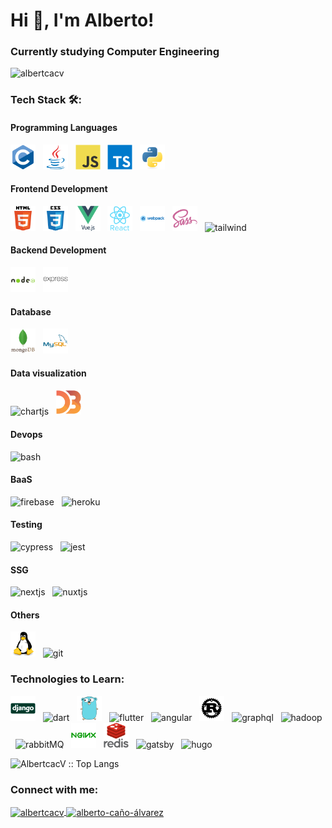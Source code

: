 <h1 align="left">Hi 👋, I'm Alberto!</h1>
<h3 align="left">Currently studying Computer Engineering</h3>

<p align="left"> 
 <img src="https://komarev.com/ghpvc/?username=albertcacv&label=Profile%20views&color=0e75b6&style=flat" alt="albertcacv" />
</p>

<h3>Tech Stack 🛠:</h3>

<h4>Programming Languages</h4>

<img src="https://raw.githubusercontent.com/devicons/devicon/master/icons/c/c-original.svg" alt="c" width="40" height="40"/> &nbsp; 
<img src="https://raw.githubusercontent.com/devicons/devicon/master/icons/java/java-original.svg" alt="java" width="40" height="40"/> &nbsp; 
<img src="https://raw.githubusercontent.com/devicons/devicon/master/icons/javascript/javascript-original.svg" alt="javascript" width="40" height="40"/> &nbsp; 
<img src="https://raw.githubusercontent.com/devicons/devicon/master/icons/typescript/typescript-original.svg" alt="typescript" width="40" height="40"/> &nbsp; 
<img src="https://raw.githubusercontent.com/devicons/devicon/master/icons/python/python-original.svg" alt="python" width="40" height="40"/>

<h4>Frontend Development</h4>

<img src="https://raw.githubusercontent.com/devicons/devicon/master/icons/html5/html5-original-wordmark.svg" alt="html5" width="40" height="40"/> &nbsp; 
<img src="https://raw.githubusercontent.com/devicons/devicon/master/icons/css3/css3-original-wordmark.svg" alt="css3" width="40" height="40"/> &nbsp; 
<img src="https://raw.githubusercontent.com/devicons/devicon/master/icons/vuejs/vuejs-original-wordmark.svg" alt="vuejs" width="40" height="40"/> &nbsp; 
<img src="https://raw.githubusercontent.com/devicons/devicon/master/icons/react/react-original-wordmark.svg" alt="react" width="40" height="40"/> &nbsp; 
<img src="https://raw.githubusercontent.com/devicons/devicon/d00d0969292a6569d45b06d3f350f463a0107b0d/icons/webpack/webpack-original-wordmark.svg" alt="webpack" width="40" height="40"/> &nbsp;
<img src="https://raw.githubusercontent.com/devicons/devicon/master/icons/sass/sass-original.svg" alt="sass" width="40" height="40"/> &nbsp;
<img src="https://www.vectorlogo.zone/logos/tailwindcss/tailwindcss-icon.svg" alt="tailwind" width="40" height="40"/> &nbsp;

<h4>Backend Development</h4>

<img src="https://raw.githubusercontent.com/devicons/devicon/master/icons/nodejs/nodejs-original-wordmark.svg" alt="nodejs" width="40" height="40"/> &nbsp;
<img src="https://raw.githubusercontent.com/devicons/devicon/master/icons/express/express-original-wordmark.svg" alt="express" width="40" height="40"/> &nbsp;

<h4>Database</h4> 

<img src="https://raw.githubusercontent.com/devicons/devicon/master/icons/mongodb/mongodb-original-wordmark.svg" alt="mongodb" width="40" height="40"/> &nbsp;
<img src="https://raw.githubusercontent.com/devicons/devicon/master/icons/mysql/mysql-original-wordmark.svg" alt="mysql" width="40" height="40"/> &nbsp;&nbsp;&nbsp;

<h4>Data visualization</h4>

<img src="https://www.chartjs.org/media/logo-title.svg" alt="chartjs" width="40" height="40"/> &nbsp; 
<img src="https://raw.githubusercontent.com/devicons/devicon/master/icons/d3js/d3js-original.svg" alt="d3js" width="40" height="40"/>

<h4>Devops</h4> 

<img src="https://www.vectorlogo.zone/logos/gnu_bash/gnu_bash-icon.svg" alt="bash" width="40" height="40"/>

<h4>BaaS</h4> 

<img src="https://www.vectorlogo.zone/logos/firebase/firebase-icon.svg" alt="firebase" width="40" height="40"/> &nbsp; 
<img src="https://www.vectorlogo.zone/logos/heroku/heroku-icon.svg" alt="heroku" width="40" height="40"/> 

<h4>Testing</h4> 

<img src="https://raw.githubusercontent.com/simple-icons/simple-icons/6e46ec1fc23b60c8fd0d2f2ff46db82e16dbd75f/icons/cypress.svg" alt="cypress" width="40" height="40"/> &nbsp; <img src="https://www.vectorlogo.zone/logos/jestjsio/jestjsio-icon.svg" alt="jest" width="40" height="40"/> 

<h4>SSG</h4>
 
<img src="https://cdn.worldvectorlogo.com/logos/nextjs-3.svg" alt="nextjs" width="40" height="40"/> &nbsp; <img src="https://www.vectorlogo.zone/logos/nuxtjs/nuxtjs-icon.svg" alt="nuxtjs" width="40" height="40"/> 

 <h4>Others</h4>

<img src="https://raw.githubusercontent.com/devicons/devicon/master/icons/linux/linux-original.svg" alt="linux" width="40" height="40"/> &nbsp; 
<img src="https://www.vectorlogo.zone/logos/git-scm/git-scm-icon.svg" alt="git" width="40" height="40"/> 

<h3>Technologies to Learn:</h3>

<img src="https://raw.githubusercontent.com/devicons/devicon/master/icons/django/django-original.svg" alt="django" width="40" height="40"/> &nbsp; 
<img src="https://www.vectorlogo.zone/logos/dartlang/dartlang-icon.svg" alt="dart" width="40" height="40"/> &nbsp; 
<img src="https://raw.githubusercontent.com/devicons/devicon/master/icons/go/go-original.svg" alt="go" width="40" height="40"/> &nbsp; 
<img src="https://www.vectorlogo.zone/logos/flutterio/flutterio-icon.svg" alt="flutter" width="40" height="40"/> &nbsp; 
<img src="https://angular.io/assets/images/logos/angular/angular.svg" alt="angular" width="40" height="40"/> &nbsp; 
<img src="https://raw.githubusercontent.com/devicons/devicon/master/icons/rust/rust-plain.svg" alt="rust" width="40" height="40"/> &nbsp; 
<img src="https://www.vectorlogo.zone/logos/graphql/graphql-icon.svg" alt="graphql" width="40" height="40"/> &nbsp; 
<img src="https://www.vectorlogo.zone/logos/apache_hadoop/apache_hadoop-icon.svg" alt="hadoop" width="40" height="40"/> &nbsp;
<img src="https://www.vectorlogo.zone/logos/rabbitmq/rabbitmq-icon.svg" alt="rabbitMQ" width="40" height="40"/> &nbsp; 
<img src="https://raw.githubusercontent.com/devicons/devicon/master/icons/nginx/nginx-original.svg" alt="nginx" width="40" height="40"/> &nbsp; 
<img src="https://raw.githubusercontent.com/devicons/devicon/master/icons/redis/redis-original-wordmark.svg" alt="redis" width="40" height="40"/> &nbsp;
<img src="https://www.vectorlogo.zone/logos/gatsbyjs/gatsbyjs-icon.svg" alt="gatsby" width="40" height="40"/> &nbsp; <img src="https://api.iconify.design/logos-hugo.svg" alt="hugo" width="40" height="40"/> &nbsp;

<p align="left">
 <img src="https://github-readme-stats.vercel.app/api/top-langs/?username=AlbertcacV&langs_count=100&theme=tokyonight&layout=compact" alt="AlbertcacV :: Top Langs" />
</p>

<h3 align="left">Connect with me:</h3>
<p align="left">
 <a href="https://twitter.com/albertcacv" target="blank">
  <img align="center" src="https://raw.githubusercontent.com/rahuldkjain/github-profile-readme-generator/master/src/images/icons/Social/twitter.svg" alt="albertcacv" height="30" width="40" />
 </a>
<a href="https://linkedin.com/in/alberto-caño-álvarez" target="blank">
 <img align="center" src="https://raw.githubusercontent.com/rahuldkjain/github-profile-readme-generator/master/src/images/icons/Social/linked-in-alt.svg" alt="alberto-caño-álvarez" height="30" width="40" />
 </a>
</p>




